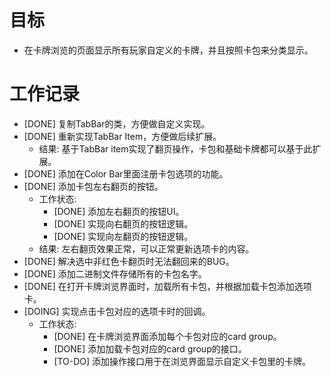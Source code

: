 # 目标
- 在卡牌浏览的页面显示所有玩家自定义的卡牌，并且按照卡包来分类显示。

# 工作记录
- [DONE] 复制TabBar的类，方便做自定义实现。
- [DONE] 重新实现TabBar Item，方便做后续扩展。
	- 结果: 基于TabBar item实现了翻页操作，卡包和基础卡牌都可以基于此扩展。
- [DONE] 添加在Color Bar里面注册卡包选项的功能。
- [DONE] 添加卡包左右翻页的按钮。
	- 工作状态:
		- [DONE] 添加左右翻页的按钮UI。
		- [DONE] 实现向右翻页的按钮逻辑。
		- [DONE] 实现向左翻页的按钮逻辑。
	- 结果: 左右翻页效果正常，可以正常更新选项卡的内容。
- [DONE] 解决选中非红色卡翻页时无法翻回来的BUG。
- [DONE] 添加二进制文件存储所有的卡包名字。
- [DONE] 在打开卡牌浏览界面时，加载所有卡包，并根据加载卡包添加选项卡。
- [DOING] 实现点击卡包对应的选项卡时的回调。
	- 工作状态:
		- [DONE] 在卡牌浏览界面添加每个卡包对应的card group。
		- [DONE] 添加加载卡包对应的card group的接口。
		- [TO-DO] 添加操作接口用于在浏览界面显示自定义卡包里的卡牌。